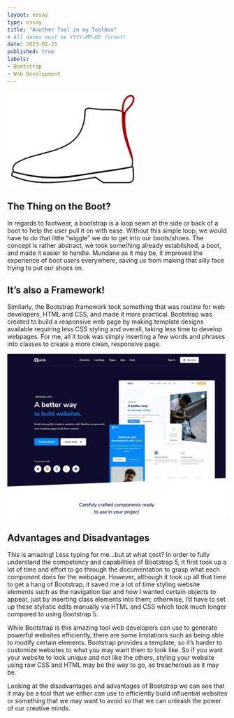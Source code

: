 ```yaml
---
layout: essay
type: essay
title: "Another Tool in my Toolbox"
# All dates must be YYYY-MM-DD format!
date: 2023-02-21
published: true
labels:
- Bootstrap
- Web Development
---
```


<img width="300px"
class="rounded float-start pe-4"
src="../img/Bootstrap/BOOTstrap.png" >
## The Thing on the Boot?
In regards to footwear, a bootstrap is a loop sewn at the side or back of a boot to help the user pull it on with ease. Without this simple loop, we would have to do that little “wiggle” we do to get into our boots/shoes. The concept is rather abstract, we took something already established, a boot, and made it easier to handle. Mundane as it may be, it improved the experience of boot users everywhere, saving us from making that silly face trying to put our shoes on.

## It’s also a Framework!
Similarly, the Bootstrap framework took something that was routine for web developers, HTML and CSS, and made it more practical. Bootstrap was created to build a responsive web page by making template designs available requiring less CSS styling and overall, taking less time to develop webpages. For me, all it took was simply inserting a few words and phrases into classes to create a more clean, responsive page.


<img width="500px"
class="rounded float-start pe-4"
src="../img/Bootstrap/bootstrapWebsite.jpeg" >
## Advantages and Disadvantages
This is amazing! Less typing for me…but at what cost? In order to fully understand the competency and capabilities of Bootstrap 5, it first took up a lot of time and effort to go through the documentation to grasp what each component does for the webpage. However, although it took up all that time to get a hang of Bootstrap, it saved me a lot of time styling website elements such as the navigation bar and how I wanted certain objects to appear, just by inserting class elements into them; otherwise, I’d have to set up these stylistic edits manually via HTML and CSS which took much longer compared to using Bootstrap 5.

While Bootstrap is this amazing tool web developers can use to generate powerful websites efficiently, there are some limitations such as being able to modify certain elements. Bootstrap provides a template, so it’s harder to customize websites to what you may want them to look like. So if you want your website to look unique and not like the others, styling your website using raw CSS and HTML may be the way to go, as treacherous as it may be.

Looking at the disadvantages and advantages of Bootstrap we can see that it may be a tool that we either can use to efficiently build influential websites or something that we may want to avoid so that we can unleash the power of our creative minds.
